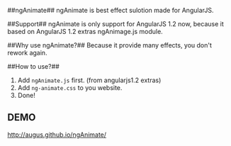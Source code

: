 ##ngAnimate##
ngAnimate is best effect sulotion made for AngularJS.

##Support##
ngAnimate is only support for AngularJS 1.2 now, because it based on AngularJS 1.2 extras ngAnimage.js module.

##Why use ngAnimate?##
Because it provide many effects, you don't rework again.

##How to use?##
1. Add `ngAnimate.js` first. (from angularjs1.2 extras)
2. Add `ng-animate.css` to you website.
3. Done!

## DEMO ##
http://augus.github.io/ngAnimate/

